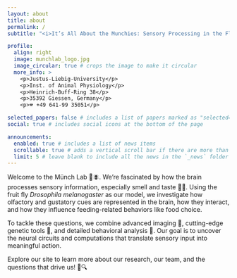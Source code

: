 ```yaml
---
layout: about
title: about
permalink: /
subtitle: "<i>It’s All About the Munchies: Sensory Processing in the Fly Brain</i>"

profile:
  align: right
  image: munchlab_logo.jpg
  image_circular: true # crops the image to make it circular
  more_info: >
    <p>Justus-Liebig-University</p>
    <p>Inst. of Animal Physiology</p>
    <p>Heinrich-Buff-Ring 38</p>
    <p>35392 Giessen, Germany</p>
    <p>🕿 +49 641-99 35051</p>

selected_papers: false # includes a list of papers marked as "selected={true}"
social: true # includes social icons at the bottom of the page

announcements:
  enabled: true # includes a list of news items
  scrollable: true # adds a vertical scroll bar if there are more than 3 news items
  limit: 5 # leave blank to include all the news in the `_news` folder
---
```


Welcome to the Münch Lab 🧠🪰. We’re fascinated by how the brain processes sensory information, especially smell and taste 👃👅. Using the fruit fly <i>Drosophila melanogaster</i> as our model, we investigate how olfactory and gustatory cues are represented in the brain, how they interact, and how they influence feeding-related behaviors like food choice.

To tackle these questions, we combine advanced imaging 🔬, cutting-edge genetic tools 🧬, and detailed behavioral analysis 🎥. Our goal is to uncover the neural circuits and computations that translate sensory input into meaningful action.

Explore our site to learn more about our research, our team, and the questions that drive us! 🚀🔍
